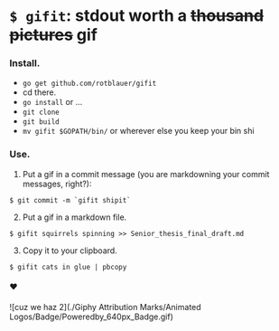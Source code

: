 # `$ gifit`: stdout worth a ~~thousand pictures~~ gif

### Install.
- `go get github.com/rotblauer/gifit`
- cd there.
- `go install`
or ...
- `git clone`
- `git build`
- `mv gifit $GOPATH/bin/` or wherever else you keep your bin shi

### Use.
1. Put a gif in a commit message (you are markdowning your commit messages, right?):
```shell
$ git commit -m `gifit shipit`
```

2. Put a gif in a markdown file.
```shell
$ gifit squirrels spinning >> Senior_thesis_final_draft.md
```

3. Copy it to your clipboard.
```shell
$ gifit cats in glue | pbcopy
```

#### :heart:
![cuz we haz 2](./Giphy Attribution Marks/Animated Logos/Badge/Poweredby_640px_Badge.gif)